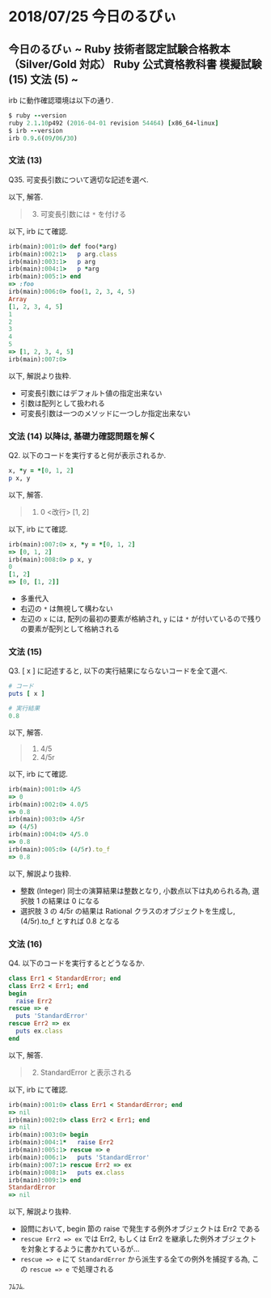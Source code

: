 # 2018/07/25 今日のるびぃ

## 今日のるびぃ ~ Ruby 技術者認定試験合格教本 （Silver/Gold 対応） Ruby 公式資格教科書 模擬試験 (15) 文法 (5) ~

irb に動作確認環境は以下の通り.

```ruby
$ ruby --version
ruby 2.1.10p492 (2016-04-01 revision 54464) [x86_64-linux]
$ irb --version
irb 0.9.6(09/06/30)
```

### 文法 (13)

Q35. 可変長引数について適切な記述を選べ.

以下, 解答.

>3. 可変長引数には `*` を付ける

以下, irb にて確認.

```ruby
irb(main):001:0> def foo(*arg)
irb(main):002:1>   p arg.class
irb(main):003:1>   p arg
irb(main):004:1>   p *arg
irb(main):005:1> end
=> :foo
irb(main):006:0> foo(1, 2, 3, 4, 5)
Array
[1, 2, 3, 4, 5]
1
2
3
4
5
=> [1, 2, 3, 4, 5]
irb(main):007:0> 
```

以下, 解説より抜粋.

* 可変長引数にはデフォルト値の指定出来ない
* 引数は配列として扱われる
* 可変長引数は一つのメソッドに一つしか指定出来ない

### 文法 (14) 以降は, 基礎力確認問題を解く

Q2. 以下のコードを実行すると何が表示されるか.

```ruby
x, *y = *[0, 1, 2]
p x, y
```

以下, 解答.

> 1. 0 <改行> [1, 2]

以下, irb にて確認.

```ruby
irb(main):007:0> x, *y = *[0, 1, 2]
=> [0, 1, 2]
irb(main):008:0> p x, y
0
[1, 2]
=> [0, [1, 2]]
```

* 多重代入
* 右辺の `*` は無視して構わない
* 左辺の `x` には, 配列の最初の要素が格納され, `y` には `*` が付いているので残りの要素が配列として格納される

### 文法 (15)

Q3. [ x ] に記述すると, 以下の実行結果にならないコードを全て選べ.

```ruby
# コード
puts [ x ]

# 実行結果
0.8
```

以下, 解答.

> 1. 4/5
> 3. 4/5r

以下, irb にて確認.

```ruby
irb(main):001:0> 4/5
=> 0
irb(main):002:0> 4.0/5
=> 0.8
irb(main):003:0> 4/5r
=> (4/5)
irb(main):004:0> 4/5.0
=> 0.8
irb(main):005:0> (4/5r).to_f
=> 0.8
```

以下, 解説より抜粋.

* 整数 (Integer) 同士の演算結果は整数となり, 小数点以下は丸められる為, 選択肢 1 の結果は 0 になる
* 選択肢 3 の 4/5r の結果は Rational クラスのオブジェクトを生成し, (4/5r).to_f とすれば 0.8 となる

### 文法 (16)

Q4. 以下のコードを実行するとどうなるか.

```ruby
class Err1 < StandardError; end
class Err2 < Err1; end
begin
  raise Err2
rescue => e
  puts 'StandardError'
rescue Err2 => ex
  puts ex.class
end
```

以下, 解答.

>2. StandardError と表示される

以下, irb にて確認.

```ruby
irb(main):001:0> class Err1 < StandardError; end
=> nil
irb(main):002:0> class Err2 < Err1; end
=> nil
irb(main):003:0> begin
irb(main):004:1*   raise Err2
irb(main):005:1> rescue => e
irb(main):006:1>   puts 'StandardError'
irb(main):007:1> rescue Err2 => ex
irb(main):008:1>   puts ex.class
irb(main):009:1> end
StandardError
=> nil
```

以下, 解説より抜粋.

* 設問において, begin 節の raise で発生する例外オブジェクトは Err2 である
* `rescue Err2 => ex` では Err2, もしくは Err2 を継承した例外オブジェクトを対象とするように書かれているが...
* `rescue => e` にて `StandardError` から派生する全ての例外を捕捉する為, この `rescue => e` で処理される

ﾌﾑﾌﾑ.
